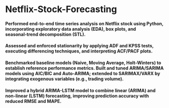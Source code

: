 # Netflix-Stock-Forecasting
#### Performed end-to-end time series analysis on Netflix stock using Python, incorporating exploratory data analysis (EDA), box plots, and seasonal‑trend decomposition (STL).
#### Assessed and enforced stationarity by applying ADF and KPSS tests, executing differencing techniques, and interpreting ACF/PACF plots.
#### Benchmarked baseline models (Naive, Moving Average, Holt-Winters) to establish reference performance metrics. Built and tuned ARIMA/SARIMA models using AIC/BIC and Auto-ARIMA; extended to SARIMAX/VARX by integrating exogenous variables (e.g., trading volume).
#### Improved a hybrid ARIMA-LSTM model to combine linear (ARIMA) and non-linear (LSTM) forecasting, improving prediction accuracy with reduced RMSE and MAPE.
